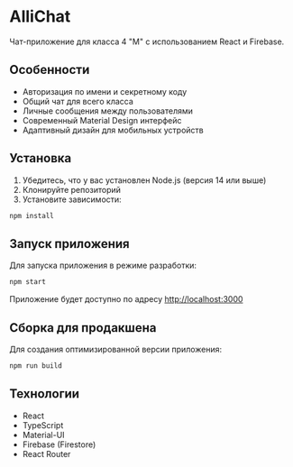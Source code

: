 # AlliChat

Чат-приложение для класса 4 "М" с использованием React и Firebase.

## Особенности

- Авторизация по имени и секретному коду
- Общий чат для всего класса
- Личные сообщения между пользователями
- Современный Material Design интерфейс
- Адаптивный дизайн для мобильных устройств

## Установка

1. Убедитесь, что у вас установлен Node.js (версия 14 или выше)
2. Клонируйте репозиторий
3. Установите зависимости:
```bash
npm install
```

## Запуск приложения

Для запуска приложения в режиме разработки:
```bash
npm start
```

Приложение будет доступно по адресу [http://localhost:3000](http://localhost:3000)

## Сборка для продакшена

Для создания оптимизированной версии приложения:
```bash
npm run build
```

## Технологии

- React
- TypeScript
- Material-UI
- Firebase (Firestore)
- React Router
